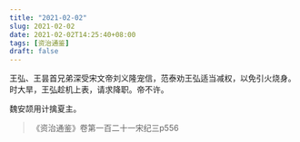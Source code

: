 ```yaml
---
title: "2021-02-02"
slug: 2021-02-02
date: 2021-02-02T14:25:40+08:00
tags: [资治通鉴]
draft: false
---
```


王弘、王昙首兄弟深受宋文帝刘义隆宠信，范泰劝王弘适当减权，以免引火烧身。时大旱，王弘趁机上表，请求降职。帝不许。

魏安颉用计擒夏主。

> 《资治通鉴》卷第一百二十一宋纪三p556
